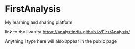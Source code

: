 # FirstAnalysis
My learning and sharing platform


link to the live site https://analystindia.github.io/FirstAnalysis/

Anything I type here will also appear in the public page
